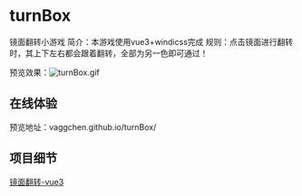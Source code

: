 # turnBox
镜面翻转小游戏
简介：本游戏使用vue3+windicss完成
规则：点击镜面进行翻转时，其上下左右都会跟着翻转，全部为另一色即可通过！

预览效果：![turnBox.gif](https://p1-juejin.byteimg.com/tos-cn-i-k3u1fbpfcp/a6bc2b15f88c48d78504222f068c7152~tplv-k3u1fbpfcp-zoom-in-crop-mark:1304:0:0:0.awebp?)

## 在线体验
预览地址：vaggchen.github.io/turnBox/

## 项目细节
[镜面翻转-vue3](https://juejin.cn/post/7086017943120642078)